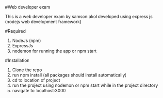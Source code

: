 #Web developer exam

This is a web developer exam by samson akol developed using express js (nodejs web development framework)

#Required 
1. NodeJs (npm)
2. ExpressJs
3. nodemon for running the app or npm start 

#Installation 
 1. Clone the repo
 2. run npm install (all packages should install automatically)
 3. cd to location of project
 4. run the project using nodemon or npm start while in the project directory
 5. navigate to localhost:3000
 